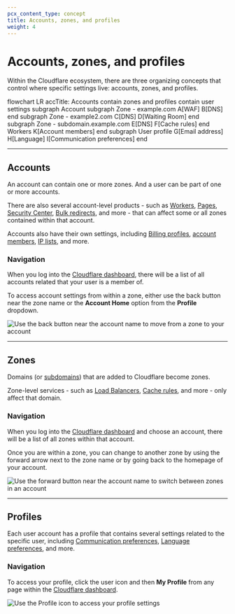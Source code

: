 ```yaml
---
pcx_content_type: concept
title: Accounts, zones, and profiles
weight: 4
---
```


# Accounts, zones, and profiles

Within the Cloudflare ecosystem, there are three organizing concepts that control where specific settings live: accounts, zones, and profiles.

<div class="mermaid">
flowchart LR
accTitle: Accounts contain zones and profiles contain user settings
subgraph Account
    subgraph Zone - example.com
        A[WAF]
        B[DNS]
    end
    subgraph Zone - example2.com
        C[DNS]
        D[Waiting Room]
    end
    subgraph Zone - subdomain.example.com
        E[DNS]
        F[Cache rules]
    end
    Workers
    K[Account members]
end
subgraph User profile
    G[Email address]
    H[Language]
    I[Communication preferences]
end
</div>

---

## Accounts

An account can contain one or more zones. And a user can be part of one or more accounts.

There are also several account-level products - such as [Workers](/workers/), [Pages](/pages/), [Security Center](/security-center/), [Bulk redirects](/rules/url-forwarding/bulk-redirects/), and more - that can affect some or all zones contained within that account.

Accounts also have their own settings, including [Billing profiles](/fundamentals/account-and-billing/account-setup/create-billing-profile/), [account members](/fundamentals/account-and-billing/account-setup/manage-account-members/), [IP lists](/firewall/cf-firewall-rules/rules-lists/), and more.

### Navigation

When you log into the [Cloudflare dashboard](https://dash.cloudflare.com), there will be a list of all accounts related that your user is a member of.

To access account settings from within a zone, either use the back button near the zone name or the **Account Home** option from the **Profile** dropdown.

![Use the back button near the account name to move from a zone to your account](/fundamentals/static/images/get-started/account-navigation.png)

---

## Zones

Domains (or [subdomains](/dns/zone-setups/subdomain-setup/)) that are added to Cloudflare become zones.

Zone-level services - such as [Load Balancers](/load-balancing/), [Cache rules](/cache/about/cache-rules/), and more - only affect that domain.

### Navigation

When you log into the [Cloudflare dashboard](https://dash.cloudflare.com) and choose an account, there will be a list of all zones within that account.

Once you are within a zone, you can change to another zone by using the forward arrow next to the zone name or by going back to the homepage of your account.

![Use the forward button near the account name to switch between zones in an account](/fundamentals/static/images/get-started/zone-navigation.png)

---

## Profiles

Each user account has a profile that contains several settings related to the specific user, including [Communication preferences](/fundamentals/account-and-billing/account-setup/customize-account/communication-preference/), [Language preferences](/fundamentals/account-and-billing/account-setup/customize-account/language-preference/), and more.

### Navigation

To access your profile, click the user icon and then **My Profile** from any page within the [Cloudflare dashboard](https://dash.cloudflare.com).

![Use the Profile icon to access your profile settings](/fundamentals/static/images/get-started/profile-navigation.png)